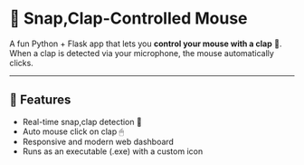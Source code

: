 # 👏 Snap,Clap-Controlled Mouse

A fun Python + Flask app that lets you **control your mouse with a clap** 🎉.  
When a clap is detected via your microphone, the mouse automatically clicks.

---

## 🚀 Features
- Real-time snap,clap detection 🎤
- Auto mouse click on clap 🖱
- Responsive and modern web dashboard
- Runs as an executable (.exe) with a custom icon

